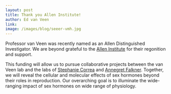 ```yaml
---
layout: post
title: Thank you Allen Institute!
author: Ed van Veen
link: 
image: /images/blog/seeer-vmh.jpg
---
```


Professor van Veen was recently named as an Allen Distinguished Investigator. We are beyond grateful to the [Allen Institute](https://alleninstitute.org/division/frontiers-group/distinguished-investigators/optical-tools-for-visualizing-sex-hormones-as-drivers-of-dynamic-internal-states/) for their regonition and support. 

This funding will allow us to pursue collaborative projects between the van Veen lab and the labs of [Stephanie Correa](https://correalab.org) and [Annegret Falkner](https://falknerlab.com). Together, we will reveal the cellular and molecular effects of sex hormones beyond their roles in reproduction. Our overarching goal is to illuminate the wide-ranging impact of sex hormones on wide range of physiology.